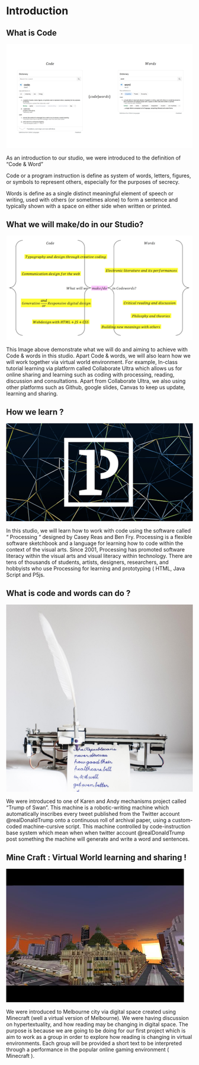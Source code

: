# Introduction

## What is Code

![](Code_Defination.jpg)

As an introduction to our studio, we were introduced to the definition of “Code & Word”

Code or a program instruction is define as system of words, letters, figures, or symbols to represent others, especially for the purposes of secrecy. 

Words is define as a single distinct meaningful element of speech or writing, used with others (or sometimes alone) to form a sentence and typically shown with a space on either side when written or printed.

## What we will make/do in our Studio?

![](Make_&_Do.jpg) 

This Image above demonstrate what we will do and aiming to achieve with Code & words in this studio. Apart Code & words, we will also learn how we will work together via virtual world environment. For example, In-class tutorial learning via platform called Collaborate Ultra which allows us for online sharing and learning such as coding with processing, reading, discussion and consultations. Apart from Collaborate Ultra, we also using other platforms such as Github, google slides, Canvas to keep us update, learning and sharing.

## How we learn ?

![](processing.jpg) 

In this studio, we will learn how to work with code using the software called “ Processing “ designed by Casey Reas and Ben Fry. Processing is a flexible software sketchbook and a language for learning how to code within the context of the visual arts. Since 2001, Processing has promoted software literacy within the visual arts and visual literacy within technology. There are tens of thousands of students, artists, designers, researchers, and hobbyists who use Processing for learning and prototyping ( HTML, Java Script and P5js.

## What is code and words can do ?

![](Trumpet_of_Swan.jpg) 

We were introduced to one of Karen and Andy mechanisms project called “Trump of Swan”. This machine is a robotic-writing machine which automatically inscribes every tweet published from the Twitter account @realDonaldTrump onto a continuous roll of archival paper, using a custom-coded machine-cursive script. This machine controlled by code-instruction base system which mean when when twitter account @realDonaldTrump post something the machine will generate and write a word and sentences.

## Mine Craft : Virtual World learning and sharing !

![](Melbourne.jpg) 

We were introduced to Melbourne city via digital space created using Minecraft (well a virtual version of Melbourne). We were having discussion on hypertextuality, and how reading may be changing in digital space. The purpose is because we are going to be doing for our first project which is aim to work as a group in order to explore how reading is changing in virtual environments. Each group will be provided a short text to be interpreted through a performance in the popular online gaming environment ( Minecraft ).
